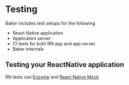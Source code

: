 # Testing

Baker includes test setups for the following 
 
- React Native application
- Application server
- CI tests for both RN app and app server 
- Baker internals

## Testing your ReactNative application

RN tests use [Enzyme](https://github.com/airbnb/enzyme) and [React Native Mock](https://github.com/lelandrichardson/react-native-mock)